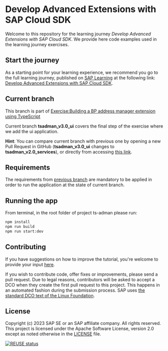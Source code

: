 # Develop Advanced Extensions with SAP Cloud SDK

Welcome to this repository for the learning journey _Develop Advanced Extensions with SAP Cloud SDK_. We provide here code examples used in the learning journey exercises.

## Start the journey

As a starting point for your learning experience, we recommend you go to the full learning journey, published on [SAP Learning](https://learning.sap.com) at the following link: [Develop Advanced Extensions with SAP Cloud SDK](https://learning.sap.com/learning-journey/develop-advanced-extensions-with-sap-cloud-sdk).

## Current branch

This branch is part of [Exercise:Building a BP address manager extension using TypeScript](https://learning.sap.com/learning-journey/develop-advanced-extensions-with-sap-cloud-sdk/exercise-building-a-bp-address-manager-extension-using-typescript_a3b13216-a20d-407c-9469-157628546623)

Current branch **tsadman_v3.0_ui** covers the final step of the exercise where we add the ui application.

**Hint**: You can compare current branch with previous one by opening a new Pull Request in GitHub (**tsadman_v3.0_ui** changes to **tsadman_v2.0_services**), or directly from accessing [this link](https://github.com/SAP-samples/cloud-sdk-learning-journey/compare/tsadman_v2.0_services...tsadman_v3.0_ui?expand=1).

## Requirements

The requirements from [previous branch](https://github.com/SAP-samples/cloud-sdk-learning-journey/blob/tsadman_v2.0_services/ts-adman/README.md) are mandatory to be applied in order to run the application at the state of current branch.

## Running the app

From terminal, in the root folder of project ts-adman please run:

```sh
npm install
npm run build
npm run start:dev
```

## Contributing

If you have suggestions on how to improve the tutorial, you're welcome to provide your input [here](https://github.com/SAP-samples/cloud-sdk-learning-journey/issues).

If you wish to contribute code, offer fixes or improvements, please send a pull request. Due to legal reasons, contributors will be asked to accept a DCO when they create the first pull request to this project. This happens in an automated fashion during the submission process. SAP uses [the standard DCO text of the Linux Foundation](https://developercertificate.org/).

## License

Copyright (c) 2023 SAP SE or an SAP affiliate company. All rights reserved. This project is licensed under the Apache Software License, version 2.0 except as noted otherwise in the [LICENSE](LICENSE) file.

[![REUSE status](https://api.reuse.software/badge/github.com/SAP-samples/cloud-sdk-learning-journey)](https://api.reuse.software/info/github.com/SAP-samples/cloud-sdk-learning-journey)

